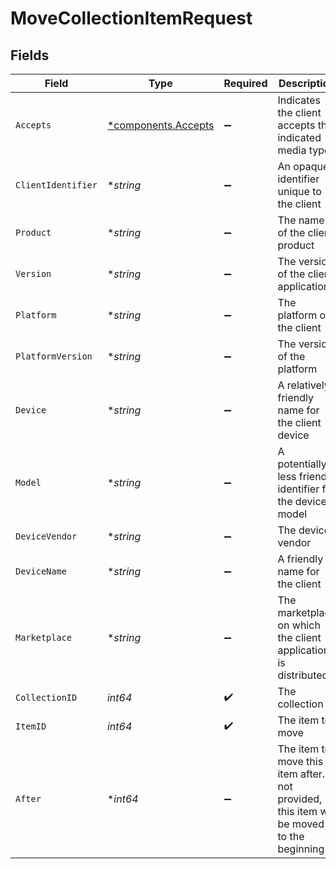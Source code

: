 # MoveCollectionItemRequest


## Fields

| Field                                                                                        | Type                                                                                         | Required                                                                                     | Description                                                                                  | Example                                                                                      |
| -------------------------------------------------------------------------------------------- | -------------------------------------------------------------------------------------------- | -------------------------------------------------------------------------------------------- | -------------------------------------------------------------------------------------------- | -------------------------------------------------------------------------------------------- |
| `Accepts`                                                                                    | [*components.Accepts](../../models/components/accepts.md)                                    | :heavy_minus_sign:                                                                           | Indicates the client accepts the indicated media types                                       |                                                                                              |
| `ClientIdentifier`                                                                           | **string*                                                                                    | :heavy_minus_sign:                                                                           | An opaque identifier unique to the client                                                    | abc123                                                                                       |
| `Product`                                                                                    | **string*                                                                                    | :heavy_minus_sign:                                                                           | The name of the client product                                                               | Plex for Roku                                                                                |
| `Version`                                                                                    | **string*                                                                                    | :heavy_minus_sign:                                                                           | The version of the client application                                                        | 2.4.1                                                                                        |
| `Platform`                                                                                   | **string*                                                                                    | :heavy_minus_sign:                                                                           | The platform of the client                                                                   | Roku                                                                                         |
| `PlatformVersion`                                                                            | **string*                                                                                    | :heavy_minus_sign:                                                                           | The version of the platform                                                                  | 4.3 build 1057                                                                               |
| `Device`                                                                                     | **string*                                                                                    | :heavy_minus_sign:                                                                           | A relatively friendly name for the client device                                             | Roku 3                                                                                       |
| `Model`                                                                                      | **string*                                                                                    | :heavy_minus_sign:                                                                           | A potentially less friendly identifier for the device model                                  | 4200X                                                                                        |
| `DeviceVendor`                                                                               | **string*                                                                                    | :heavy_minus_sign:                                                                           | The device vendor                                                                            | Roku                                                                                         |
| `DeviceName`                                                                                 | **string*                                                                                    | :heavy_minus_sign:                                                                           | A friendly name for the client                                                               | Living Room TV                                                                               |
| `Marketplace`                                                                                | **string*                                                                                    | :heavy_minus_sign:                                                                           | The marketplace on which the client application is distributed                               | googlePlay                                                                                   |
| `CollectionID`                                                                               | *int64*                                                                                      | :heavy_check_mark:                                                                           | The collection id                                                                            |                                                                                              |
| `ItemID`                                                                                     | *int64*                                                                                      | :heavy_check_mark:                                                                           | The item to move                                                                             |                                                                                              |
| `After`                                                                                      | **int64*                                                                                     | :heavy_minus_sign:                                                                           | The item to move this item after.  If not provided, this item will be moved to the beginning |                                                                                              |